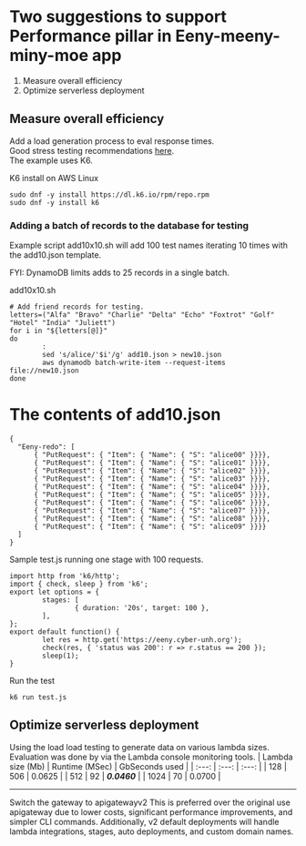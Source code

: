 # Two suggestions to support Performance pillar in Eeny-meeny-miny-moe app
1) Measure overall efficiency
2) Optimize serverless deployment
        
## Measure overall efficiency
Add a load generation process to eval response times.  
Good stress testing recommendations  [here](https://www.inmotionhosting.com/support/server/server-usage/how-to-stress-test-your-website/).  
The example uses K6.
 
K6 install on AWS Linux
```
sudo dnf -y install https://dl.k6.io/rpm/repo.rpm  
sudo dnf -y install k6  
```

### Adding a batch of records to the database for testing
Example script add10x10.sh will add 100 test names iterating 10 times
with the add10.json template.

FYI: DynamoDB limits adds to 25 records in a single batch.


add10x10.sh
```
# Add friend records for testing.  
letters=("Alfa" "Bravo" "Charlie" "Delta" "Echo" "Foxtrot" "Golf" "Hotel" "India" "Juliett")
for i in "${letters[@]}"
do
        : 
        sed 's/alice/'$i'/g' add10.json > new10.json
        aws dynamodb batch-write-item --request-items file://new10.json
done
```
# The contents of add10.json
```
{
  "Eeny-redo": [
      { "PutRequest": { "Item": { "Name": { "S": "alice00" }}}},
      { "PutRequest": { "Item": { "Name": { "S": "alice01" }}}},
      { "PutRequest": { "Item": { "Name": { "S": "alice02" }}}},
      { "PutRequest": { "Item": { "Name": { "S": "alice03" }}}},
      { "PutRequest": { "Item": { "Name": { "S": "alice04" }}}},
      { "PutRequest": { "Item": { "Name": { "S": "alice05" }}}},
      { "PutRequest": { "Item": { "Name": { "S": "alice06" }}}},
      { "PutRequest": { "Item": { "Name": { "S": "alice07" }}}},
      { "PutRequest": { "Item": { "Name": { "S": "alice08" }}}},
      { "PutRequest": { "Item": { "Name": { "S": "alice09" }}}}
  ]
}
```
Sample test.js running one stage with 100 requests.
```
import http from 'k6/http';
import { check, sleep } from 'k6';
export let options = {
        stages: [
                { duration: '20s', target: 100 },
        ],
};
export default function() {
        let res = http.get('https://eeny.cyber-unh.org');
        check(res, { 'status was 200': r => r.status == 200 });
        sleep(1);
}
```
Run the test
```
k6 run test.js
```

## Optimize serverless deployment
Using the load load testing to generate data on various lambda sizes.
Evaluation was done by via the Lambda console monitoring tools.
| Lambda size (Mb)  | Runtime (MSec)  | GbSeconds used |
| :---: | :---: | :---: |
|  128    |   506    |   0.0625  |
|  512    |    92    |  **_0.0460_**  |
|  1024   |    70    |   0.0700  |

---
Switch the gateway to apigatewayv2
This is preferred over the original use apigateway due to lower costs,
significant performance improvements, and simpler CLI commands.
Additionally, v2 default deployments will handle lambda integrations,
stages, auto deployments, and custom domain names.  

